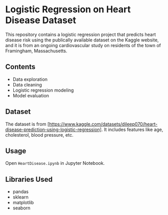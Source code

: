 # Logistic Regression on Heart Disease Dataset

This repository contains a logistic regression project that predicts heart disease risk using the publically available dataset on the Kaggle website, and it is from an ongoing cardiovascular study on residents of the town of Framingham, Massachusetts.

## Contents
- Data exploration
- Data cleaning
- Logistic regression modeling
- Model evaluation

## Dataset
The dataset is from [https://www.kaggle.com/datasets/dileep070/heart-disease-prediction-using-logistic-regression]. It includes features like age, cholesterol, blood pressure, etc.

## Usage
Open `HeartDisease.ipynb` in Jupyter Notebook.

## Libraries Used
- pandas
- sklearn
- matplotlib
- seaborn
